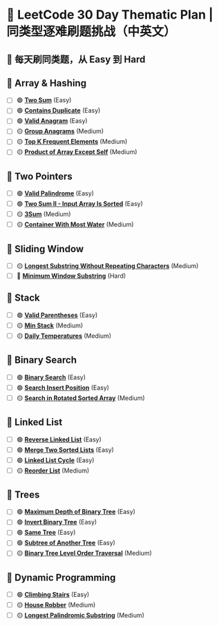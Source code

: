 # 🧠 LeetCode 30 Day Thematic Plan | 同类型逐难刷题挑战（中英文）

📅 每天刷同类题，从 Easy 到 Hard
---

## 🔹 Array & Hashing

- [ ] 🟢 **[Two Sum](https://leetcode.com/problems/two-sum/)** (Easy)
- [ ] 🟢 **[Contains Duplicate](https://leetcode.com/problems/contains-duplicate/)** (Easy)
- [ ] 🟢 **[Valid Anagram](https://leetcode.com/problems/valid-anagram/)** (Easy)
- [ ] 🟡 **[Group Anagrams](https://leetcode.com/problems/group-anagrams/)** (Medium)
- [ ] 🟡 **[Top K Frequent Elements](https://leetcode.com/problems/top-k-frequent-elements/)** (Medium)
- [ ] 🟡 **[Product of Array Except Self](https://leetcode.com/problems/product-of-array-except-self/)** (Medium)

## 🔹 Two Pointers

- [ ] 🟢 **[Valid Palindrome](https://leetcode.com/problems/valid-palindrome/)** (Easy)
- [ ] 🟢 **[Two Sum II - Input Array Is Sorted](https://leetcode.com/problems/two-sum-ii-input-array-is-sorted/)** (Easy)
- [ ] 🟡 **[3Sum](https://leetcode.com/problems/3sum/)** (Medium)
- [ ] 🟡 **[Container With Most Water](https://leetcode.com/problems/container-with-most-water/)** (Medium)

## 🔹 Sliding Window

- [ ] 🟡 **[Longest Substring Without Repeating Characters](https://leetcode.com/problems/longest-substring-without-repeating-characters/)** (Medium)
- [ ] 🔴 **[Minimum Window Substring](https://leetcode.com/problems/minimum-window-substring/)** (Hard)

## 🔹 Stack

- [ ] 🟢 **[Valid Parentheses](https://leetcode.com/problems/valid-parentheses/)** (Easy)
- [ ] 🟡 **[Min Stack](https://leetcode.com/problems/min-stack/)** (Medium)
- [ ] 🟡 **[Daily Temperatures](https://leetcode.com/problems/daily-temperatures/)** (Medium)

## 🔹 Binary Search

- [ ] 🟢 **[Binary Search](https://leetcode.com/problems/binary-search/)** (Easy)
- [ ] 🟢 **[Search Insert Position](https://leetcode.com/problems/search-insert-position/)** (Easy)
- [ ] 🟡 **[Search in Rotated Sorted Array](https://leetcode.com/problems/search-in-rotated-sorted-array/)** (Medium)

## 🔹 Linked List

- [ ] 🟢 **[Reverse Linked List](https://leetcode.com/problems/reverse-linked-list/)** (Easy)
- [ ] 🟢 **[Merge Two Sorted Lists](https://leetcode.com/problems/merge-two-sorted-lists/)** (Easy)
- [ ] 🟢 **[Linked List Cycle](https://leetcode.com/problems/linked-list-cycle/)** (Easy)
- [ ] 🟡 **[Reorder List](https://leetcode.com/problems/reorder-list/)** (Medium)

## 🔹 Trees

- [ ] 🟢 **[Maximum Depth of Binary Tree](https://leetcode.com/problems/maximum-depth-of-binary-tree/)** (Easy)
- [ ] 🟢 **[Invert Binary Tree](https://leetcode.com/problems/invert-binary-tree/)** (Easy)
- [ ] 🟢 **[Same Tree](https://leetcode.com/problems/same-tree/)** (Easy)
- [ ] 🟢 **[Subtree of Another Tree](https://leetcode.com/problems/subtree-of-another-tree/)** (Easy)
- [ ] 🟡 **[Binary Tree Level Order Traversal](https://leetcode.com/problems/binary-tree-level-order-traversal/)** (Medium)

## 🔹 Dynamic Programming

- [ ] 🟢 **[Climbing Stairs](https://leetcode.com/problems/climbing-stairs/)** (Easy)
- [ ] 🟡 **[House Robber](https://leetcode.com/problems/house-robber/)** (Medium)
- [ ] 🟡 **[Longest Palindromic Substring](https://leetcode.com/problems/longest-palindromic-substring/)** (Medium)
